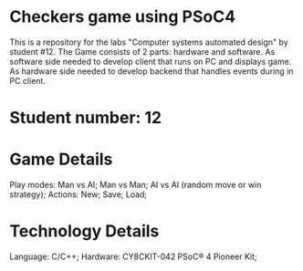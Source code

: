 # Checkers game using PSoC4
This is a repository for the labs "Computer systems automated design" by student #12.
The Game consists of 2 parts: hardware and software. As software side needed to develop client that runs on PC and displays game. As hardware side needed to develop backend that handles events during in PC client.

# Student number: 12

# Game Details
Play modes: Man vs AI; Man vs Man; AI vs AI (random move or win strategy);
Actions: New; Save; Load;

# Technology Details
Language: C/C++;
Hardware: CY8CKIT-042 PSoC® 4 Pioneer Kit;
